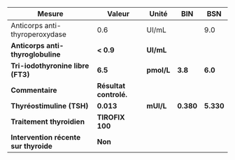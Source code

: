 |                Mesure               |        Valeur        |   Unité  |   BIN   |   BSN   |
|-------------------------------------|----------------------|----------|---------|---------|
|    Anticorps anti-thyroperoxydase   |          0.6         |   UI/mL  |         |   9.0   |
|  **Anticorps anti-thyroglobuline**  |       **< 0.9**      | **UI/mL**|         |         |
|  **Tri-iodothyronine libre (FT3)**  |        **6.5**       |**pmol/L**| **3.8** | **6.0** |
|           **Commentaire**           |**Résultat controlé.**|          |         |         |
|      **Thyréostimuline (TSH)**      |       **0.013**      | **mUI/L**|**0.380**|**5.330**|
|      **Traitement thyroidien**      |    **TIROFIX 100**   |          |         |         |
|**Intervention récente sur thyroide**|        **Non**       |          |         |         |